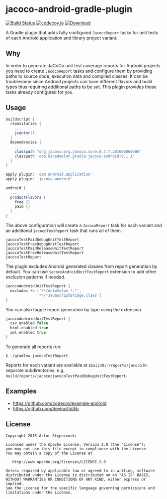 # jacoco-android-gradle-plugin
[![Build Status](https://travis-ci.org/arturdm/jacoco-android-gradle-plugin.svg)](https://travis-ci.org/arturdm/jacoco-android-gradle-plugin)
[![codecov.io](http://codecov.io/github/arturdm/jacoco-android-gradle-plugin/coverage.svg?branch=master)](http://codecov.io/github/arturdm/jacoco-android-gradle-plugin?branch=master)
[![Download](https://api.bintray.com/packages/dicedmelon/maven/com.dicedmelon.gradle:jacoco-android/images/download.svg)](https://bintray.com/dicedmelon/maven/com.dicedmelon.gradle:jacoco-android/_latestVersion)

A Gradle plugin that adds fully configured `JacocoReport` tasks for unit tests of each Android application and library project variant.

## Why
In order to generate JaCoCo unit test coverage reports for Android projects you need to create `JacocoReport` tasks and configure them by providing paths to source code, execution data and compiled classes. It can be troublesome since Android projects can have different flavors and build types thus requiring additional paths to be set. This plugin provides those tasks already configured for you.

## Usage
```groovy
buildscript {
  repositories {
    ...
    jcenter()
  }
  dependencies {
    ...
    classpath "org.jacoco:org.jacoco.core:0.7.7.201606060606"
    classpath 'com.dicedmelon.gradle:jacoco-android:0.1.1'
  }
}

apply plugin: 'com.android.application'
apply plugin: 'jacoco-android'

android {
  ...
  productFlavors {
    free {}
    paid {}
  }
}
```

The above configuration will create a `JacocoReport` task for each variant and an additional `jacocoTestReport` task that runs all of them.
```
jacocoTestPaidDebugUnitTestReport
jacocoTestFreeDebugUnitTestReport
jacocoTestPaidReleaseUnitTestReport
jacocoTestFreeReleaseUnitTestReport
jacocoTestReport
```

The plugin excludes Android generated classes from report generation by default. You can use `jacocoAndroidUnitTestReport` extension to add other exclusion patterns if needed.
```groovy
jacocoAndroidUnitTestReport {
  excludes += ['**/AutoValue_*.*',
              '**/*JavascriptBridge.class']
}
```

You can also toggle report generation by type using the extension.
```groovy
jacocoAndroidUnitTestReport {
  csv.enabled false
  html.enabled true
  xml.enabled true
}
```

To generate all reports run:
```shell
$ ./gradlew jacocoTestReport
```

Reports for each variant are available at `$buildDir/reports/jacoco` in separate subdirectories, e.g. `build/reports/jacoco/jacocoTestPaidDebugUnitTestReport`.

## Examples
* https://github.com/codecov/example-android
* https://github.com/devinciltd/lib

## License
```
Copyright 2015 Artur Stępniewski

Licensed under the Apache License, Version 2.0 (the "License");
you may not use this file except in compliance with the License.
You may obtain a copy of the License at

   http://www.apache.org/licenses/LICENSE-2.0

Unless required by applicable law or agreed to in writing, software
distributed under the License is distributed on an "AS IS" BASIS,
WITHOUT WARRANTIES OR CONDITIONS OF ANY KIND, either express or implied.
See the License for the specific language governing permissions and
limitations under the License.
```
